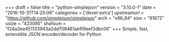 +++
draft = false
title = "python-simplejson"
version = "3.10.0-1"
date = "2016-10-31T14:25:06"
categories = ['devel-extra']
upstreamurl = "https://github.com/simplejson/simplejson"
arch = "x86_64"
size = "81672"
usize = "423095"
sha1sum = "f24a2ee451133943a2dd708461ab1f9eef2dbc06"
+++
Simple, fast, extensible JSON encoder/decoder for Python